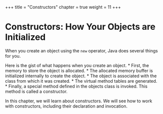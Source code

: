 +++
title = "Constructors"
chapter = true
weight = 11
+++

# Constructors: How Your Objects are Initialized

When you create an object using the `new` operator, Java does several things
for you.

Here is the gist of what happens when you create an object.
    * First, the memory to store the object is allocated.
    * The allocated memory buffer is initialized internally to create the
      object.
    * The object is associated with the class from which it was created.
    * The virtual method tables are generated.
    * Finally, a special method defined in the objects class is invoked.
      This method is called a constructor.

In this chapter, we will learn about constructors. We will see how to work with
constructors, including their declaration and invocation.